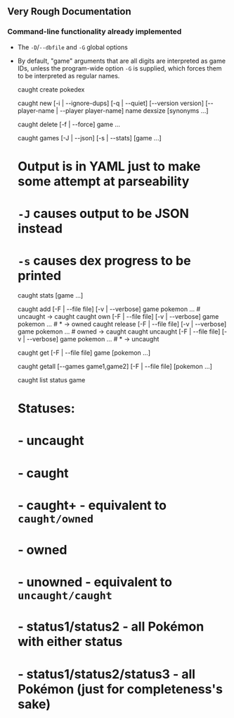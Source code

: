 ## Very Rough Documentation

### Command-line functionality already implemented

- The `-D`/`--dbfile` and `-G` global options
- By default, "game" arguments that are all digits are interpreted as game IDs,
  unless the program-wide option `-G` is supplied, which forces them to be
  interpreted as regular names.

    caught create pokedex

    caught new [-i | --ignore-dups]
               [-q | --quiet]
               [--version version]
               [--player-name | --player player-name]
               name dexsize [synonyms ...]

    caught delete [-f | --force] game ...

    caught games [-J | --json] [-s | --stats] [game ...]
    # Output is in YAML just to make some attempt at parseability
    # `-J` causes output to be JSON instead
    # `-s` causes dex progress to be printed

    caught stats [game ...]

    caught add      [-F | --file file] [-v | --verbose] game pokemon ...  # uncaught → caught
    caught own      [-F | --file file] [-v | --verbose] game pokemon ...  # * → owned
    caught release  [-F | --file file] [-v | --verbose] game pokemon ...  # owned → caught
    caught uncaught [-F | --file file] [-v | --verbose] game pokemon ...  # * → uncaught

    caught get      [-F | --file file] game [pokemon ...]

    caught getall [--games game1,game2]  [-F | --file file] [pokemon ...]

    caught list status game
    # Statuses:
    # - uncaught
    # - caught
    # - caught+ - equivalent to `caught/owned`
    # - owned
    # - unowned - equivalent to `uncaught/caught`
    # - status1/status2 - all Pokémon with either status
    # - status1/status2/status3 - all Pokémon (just for completeness's sake)
